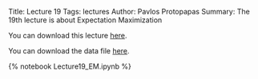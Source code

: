 Title: Lecture 19
Tags: lectures
Author: Pavlos Protopapas
Summary: The 19th lecture is about Expectation Maximization

You can download this lecture [here]({filename}/../../notebooks/Lecture19_EM.ipynb).

You can download the data file [here]({filename}/../../files/oldfaithful.csv).


{% notebook Lecture19_EM.ipynb %}
